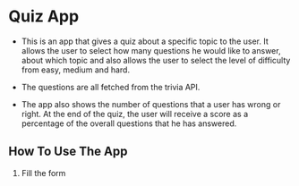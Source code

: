 # Quiz App

- This is an app that gives a quiz about a specific topic to the user. It allows the user to select how many questions he would like to answer, about which topic and also allows the user to select the level of difficulty from easy, medium and hard. 

- The questions are all fetched from the trivia API.

- The app also shows the number of questions that a user has wrong or right.
At the end of the quiz, the user will receive a score as a percentage of the overall questions that he has answered.

## How To Use The App

1. Fill the form
